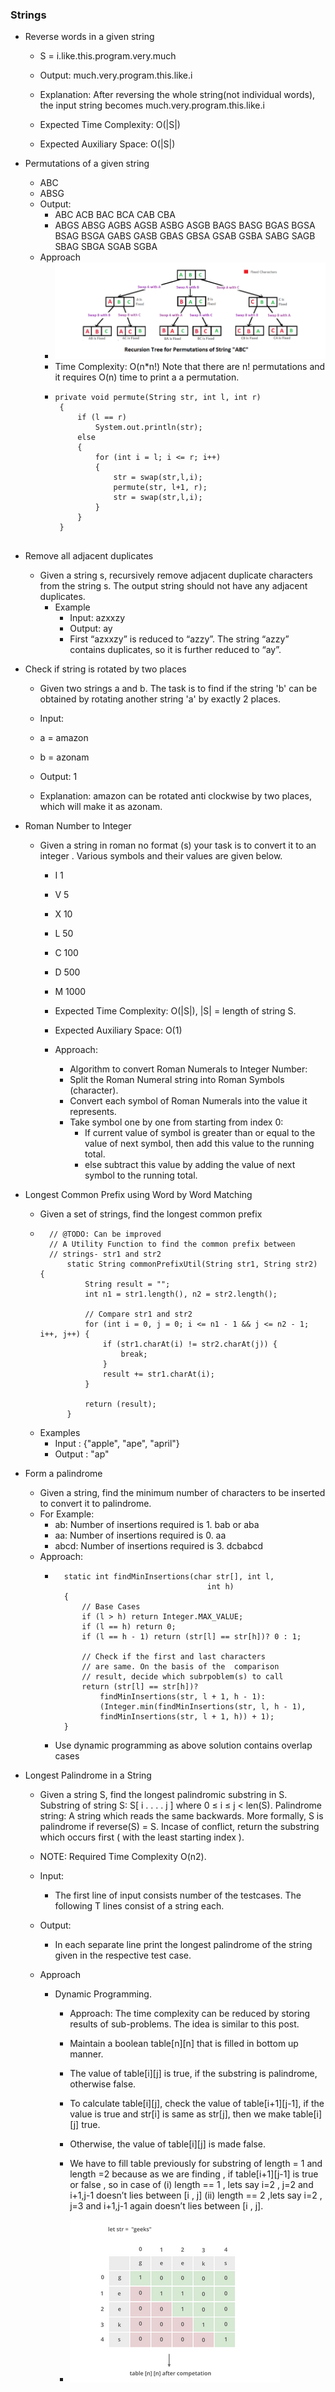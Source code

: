
### Strings 

* Reverse words in a given string 

    - S = i.like.this.program.very.much
    - Output: much.very.program.this.like.i
    - Explanation: After reversing the whole
        string(not individual words), the input
        string becomes
        much.very.program.this.like.i

    - Expected Time Complexity: O(|S|)
    - Expected Auxiliary Space: O(|S|)

* Permutations of a given string

    - ABC
    - ABSG
    - Output:
        - ABC ACB BAC BCA CAB CBA 
        - ABGS ABSG AGBS AGSB ASBG ASGB BAGS BASG BGAS BGSA BSAG BSGA GABS GASB GBAS GBSA GSAB GSBA SABG SAGB SBAG SBGA SGAB SGBA 
    - Approach
        - ![string_permutation_backtracking](../../images/string_permutation_backtracking.png)
        - Time Complexity: O(n*n!) Note that there are n! permutations and it requires O(n) time to print a a permutation.
        -  ```
           private void permute(String str, int l, int r) 
            { 
                if (l == r) 
                    System.out.println(str); 
                else
                { 
                    for (int i = l; i <= r; i++) 
                    { 
                        str = swap(str,l,i); 
                        permute(str, l+1, r); 
                        str = swap(str,l,i); 
                    } 
                } 
            } 
               
* Remove all adjacent duplicates 

    - Given a string s, recursively remove adjacent duplicate characters from the string s. The output string should not have any adjacent duplicates.
        - Example
            - Input: azxxzy 
            - Output: ay 
            - First “azxxzy” is reduced to “azzy”. 
            The string “azzy” contains duplicates, 
            so it is further reduced to “ay”.

* Check if string is rotated by two places

    - Given two strings a and b. The task is to find if the string 'b' can be obtained by rotating another string 'a' by exactly 2 places.

    - Input:
    - a = amazon
    - b = azonam
    - Output: 1
    - Explanation: amazon can be rotated anti
        clockwise by two places, which will make
        it as azonam.

* Roman Number to Integer 
    - Given a string in roman no format (s)  your task is to convert it to an integer . Various symbols and their values are given below.
        - I 1
        - V 5
        - X 10
        - L 50
        - C 100
        - D 500
        - M 1000

        - Expected Time Complexity: O(|S|), |S| = length of string S.
        - Expected Auxiliary Space: O(1)
        - Approach: 
            - Algorithm to convert Roman Numerals to Integer Number:  
            - Split the Roman Numeral string into Roman Symbols (character).
            - Convert each symbol of Roman Numerals into the value it represents.
            - Take symbol one by one from starting from index 0: 
                - If current value of symbol is greater than or equal to the value of next symbol, then add this value to the running total.
                - else subtract this value by adding the value of next symbol to the running total.

* Longest Common Prefix using Word by Word Matching
    - Given a set of strings, find the longest common prefix
    - ```
        // @TODO: Can be improved
        // A Utility Function to find the common prefix between  
        // strings- str1 and str2  
            static String commonPrefixUtil(String str1, String str2) { 
                String result = ""; 
                int n1 = str1.length(), n2 = str2.length(); 
        
                // Compare str1 and str2  
                for (int i = 0, j = 0; i <= n1 - 1 && j <= n2 - 1; i++, j++) { 
                    if (str1.charAt(i) != str2.charAt(j)) { 
                        break; 
                    } 
                    result += str1.charAt(i); 
                } 
        
                return (result); 
            } 
    - Examples
        - Input  : {"apple", "ape", "april"}
        - Output : "ap"

* Form a palindrome 
    - Given a string, find the minimum number of characters to be inserted to convert it to palindrome.
    - For Example:
        - ab: Number of insertions required is 1. bab or aba
        - aa: Number of insertions required is 0. aa
        - abcd: Number of insertions required is 3. dcbabcd
    - Approach:
        - ```
            static int findMinInsertions(char str[], int l,
                                            int h)
            {
                // Base Cases
                if (l > h) return Integer.MAX_VALUE;
                if (l == h) return 0;
                if (l == h - 1) return (str[l] == str[h])? 0 : 1;
        
                // Check if the first and last characters
                // are same. On the basis of the  comparison
                // result, decide which subrpoblem(s) to call
                return (str[l] == str[h])?
                    findMinInsertions(str, l + 1, h - 1):
                    (Integer.min(findMinInsertions(str, l, h - 1),
                    findMinInsertions(str, l + 1, h)) + 1);
            }
        - Use dynamic programming as above solution contains overlap cases


* Longest Palindrome in a String 

    - Given a string S, find the longest palindromic substring in S. Substring of string S: S[ i . . . . j ] where 0 ≤ i ≤ j < len(S). Palindrome string: A string which reads the same backwards. More formally, S is palindrome if reverse(S) = S. Incase of conflict, return the substring which occurs first ( with the least starting index ).

    - NOTE: Required Time Complexity O(n2).
    
    - Input:
        - The first line of input consists number of the testcases. The following T lines consist of a string each.
    
    - Output:
        - In each separate line print the longest palindrome of the string given in the respective test case.

    - Approach

       * Dynamic Programming. 
            * Approach: The time complexity can be reduced by storing results of sub-problems. The idea is similar to this post.  

            * Maintain a boolean table[n][n] that is filled in bottom up manner.
            * The value of table[i][j] is true, if the substring is palindrome, otherwise false.
            * To calculate table[i][j], check the value of table[i+1][j-1], if the value is true and str[i] is same as str[j], then we make table[i][j] true.
            * Otherwise, the value of table[i][j] is made false.
            * We have to fill table previously for substring of length = 1 and length =2 because 
            as we are finding , if table[i+1][j-1] is true or false , so in case of 
            (i) length == 1 , lets say i=2 , j=2 and i+1,j-1 doesn’t lies between [i , j] 
            (ii) length == 2 ,lets say i=2 , j=3 and i+1,j-1 again doesn’t lies between [i , j].
            * ![DP](../../images/dynamicprogramming_longestpalindrome.png)

